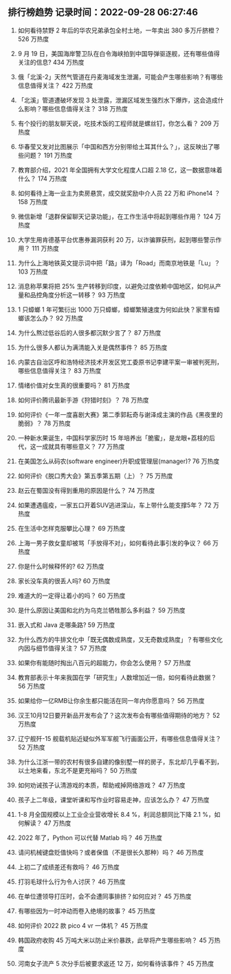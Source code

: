 
## 排行榜趋势 记录时间：2022-09-28 06:27:46
  
  1. 如何看待禁野 2 年后的华农兄弟承包全村土地，一年卖出 380 多万斤脐橙？ 526 万热度
    
  2. 9 月 19 日，美国海岸警卫队在白令海峡拍到中国导弹驱逐舰，还有哪些值得关注的信息? 434 万热度
    
  3. 俄「北溪-2」天然气管道在丹麦海域发生泄漏，可能会产生哪些影响？有哪些信息值得关注？ 422 万热度
    
  4. 「北溪」管道遭破坏发现 3 处泄露，泄漏区域发生强烈水下爆炸，这会造成什么影响？哪些信息值得关注？ 318 万热度
    
  5. 有个投行的朋友聊天说，吃技术饭的工程师就是螺丝钉，你怎么看？ 209 万热度
    
  6. 华春莹又发对比图展示「中国和西方分别带给土耳其什么？」，这反映出了哪些问题？ 191 万热度
    
  7. 教育部介绍，2021 年全国拥有大学文化程度人口超 2.18 亿，这一数据意味着什么？ 174 万热度
    
  8. 如何看待上海一业主为卖房悬赏，成交就奖励中介人员 22 万和 iPhone14 ？ 158 万热度
    
  9. 微信新增「退群保留聊天记录功能」，在工作生活中将起到哪些作用？ 124 万热度
    
  10. 大学生用肯德基平台优惠券漏洞获利 20 万，以诈骗罪获刑，起到哪些警示作用？ 111 万热度
    
  11. 为什么上海地铁英文提示词中把「路」译为「Road」而南京地铁是「Lu」？ 103 万热度
    
  12. 消息称苹果将把 25% 生产转移到印度，以避免过度依赖中国地区，如何从产量和品控角度分析这一转移？ 93 万热度
    
  13. 1 只蟑螂 1 年可繁衍出 1000 万只蟑螂，蟑螂繁殖速度为何如此快？家里有蟑螂该怎么办？ 92 万热度
    
  14. 为什么熬过低谷后的人很多都沉默少言了？ 87 万热度
    
  15. 为什么很多人都认为满清能入关是偶然事件？ 85 万热度
    
  16. 内蒙古自治区呼和浩特经济技术开发区党工委原书记李建平案一审被判死刑，哪些信息值得关注？ 83 万热度
    
  17. 情绪价值对女生真的很重要吗？ 81 万热度
    
  18. 如何评价腾讯最新手游《狩猎时刻》？ 78 万热度
    
  19. 如何评价《一年一度喜剧大赛》第二季郭耘奇与谢泽成主演的作品《黑夜里的脆弱》？ 78 万热度
    
  20. 一种新水果诞生，中国科学家历时 15 年培养出「脆蜜」，是龙眼+荔枝的后代，这一成就具有哪些意义？ 77 万热度
    
  21. 在美国怎么从码农(software engineer)升职成管理层(manager)? 76 万热度
    
  22. 如何评价《脱口秀大会》第五季第五期（上）？ 75 万热度
    
  23. 赵云在蜀国没有得到重用的原因是什么？ 74 万热度
    
  24. 如果遭遇瘟疫，一家五口开着SUV逃进深山，车上带什么能支撑5年？ 72 万热度
    
  25. 在生活中怎样克服攀比心理？ 69 万热度
    
  26. 上海一男子救女童却被骂「手放得不对」，如何看待此事引发的争议？ 66 万热度
    
  27. 你是什么时候释怀的? 62 万热度
    
  28. 家长没车真的很丢人吗? 60 万热度
    
  29. 难道大的一定得让着小的吗？ 60 万热度
    
  30. 是什么原因让美国和北约为乌克兰牺牲那么多利益？ 59 万热度
    
  31. 嵌入式和 Java 走哪条路? 59 万热度
    
  32. 为什么西方的牛排文化中「既无偶数成熟度，又无奇数成熟度」？有哪些文化内因与细节值得关注？ 57 万热度
    
  33. 如果你有能随时掏出八百元的超能力，你会怎么使用？ 57 万热度
    
  34. 教育部表示十年来我国在学「研究生」人数增加近一倍，如何看待此数据？ 56 万热度
    
  35. 如果给你一亿RMB让你余生都只能活在同一年内你愿意吗？ 56 万热度
    
  36. 汉王10月12日要开新品开发布会了？这次发布会有哪些值得期待的地方？ 52 万热度
    
  37. 辽宁舰歼-15 舰载机贴近疑似外军军舰飞行画面公开，有哪些信息值得关注？ 52 万热度
    
  38. 为什么江浙一带的农村有很多自建的像别墅一样的房子，东北却几乎看不到，以土地来看，东北不是更充裕吗？ 50 万热度
    
  39. 如何劝诫孩子认清游戏的本质，帮助戒掉网络游戏？ 47 万热度
    
  40. 孩子上二年级，课堂听课和写作业时容易走神，应该怎么办？ 47 万热度
    
  41. 1-8 月全国规模以上工业企业营收增长 8.4 %，利润总额同比下降 2.1 %，如何解读？ 47 万热度
    
  42. 2022 年了，Python 可以代替 Matlab 吗？ 46 万热度
    
  43. 请问机械键盘贬值快吗？或者保值（不是很长久那种）吗？ 46 万热度
    
  44. 上初二了成绩差还有救吗？ 46 万热度
    
  45. 打羽毛球什么行为令人讨厌？ 46 万热度
    
  46. 在单位遭领导打压时，会不会遭同事排挤？如何应对？ 45 万热度
    
  47. 有哪些因为一时冲动而卷入绝境的故事？ 45 万热度
    
  48. 如何评价 2022 款 pico 4 vr 一体机？ 45 万热度
    
  49. 韩国政府收购 45 万吨大米以防止米价暴跌，此举将产生哪些影响？ 45 万热度
    
  50. 河南女子流产 5 次分手后被要求返还 12 万，如何看待该事件？ 45 万热度
    